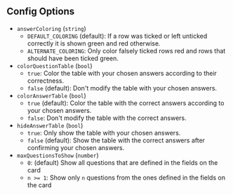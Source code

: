 ## Config Options

- `answerColoring` (`string`)
    - `DEFAULT_COLORING` (default): If a row was ticked or left unticked correctly it is shown green and red otherwise.
    - `ALTERNATE_COLORING`: Only color falsely ticked rows red and rows that should have been ticked green.
- `colorQuestionTable` (`bool`)
    - `true`: Color the table with your chosen answers according to their correctness.
    - `false` (default): Don't modify the table with your chosen answers.
- `colorAnswerTable` (`bool`)
    - `true` (default): Color the table with the correct answers according to your chosen answers.
    - `false`: Don't modify the table with the correct answers.
- `hideAnswerTable` (`bool`)
    - `true`: Only show the table with your chosen answers.
    - `false` (default): Show the table with the correct answers after confirming your chosen answers.
- `maxQuestionsToShow` (`number`)
    - `0`: (default) Show all questions that are defined in the fields on the card
    - `n >= 1`: Show only `n` questions from the ones defined in the fields on the card
